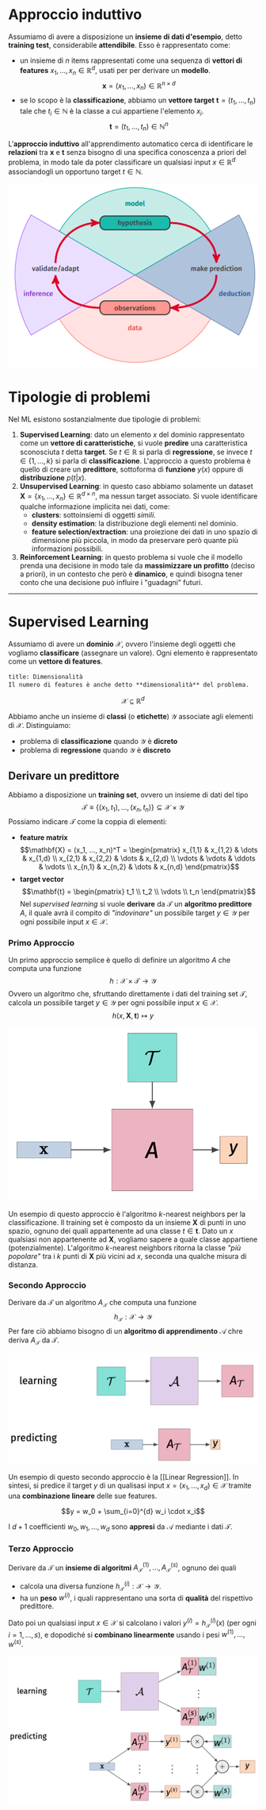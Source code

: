 # Approccio induttivo
Assumiamo di avere a disposizione un **insieme di dati d'esempio**, detto **training test**, considerabile **attendibile**.
Esso è rappresentato come:
- un insieme di $n$ items rappresentati come una sequenza di **vettori di features** $x_1, ..., x_n \in \mathbb{R}^d$, usati per per derivare un **modello**. $$\mathbf{x} = (x_1, ..., x_n) \in \mathbb{R}^{n \times d}$$
- se lo scopo è la **classificazione**, abbiamo un **vettore target** $\mathbf{t} = (t_1, ..., t_n)$ tale che $t_i \in \mathbb{N}$ è la classe a cui appartiene l'elemento $x_i$. $$\mathbf{t} = (t_1, ..., t_n) \in \mathbb{N}^n$$

L'**approccio induttivo** all'apprendimento automatico cerca di identificare le **relazioni** tra $\mathbf{x}$ e $\mathbf{t}$ senza bisogno di una specifica conoscenza a priori del problema, in modo tale da poter classificare un qualsiasi input $x \in \mathbb{R}^d$ associandogli un opportuno target $t \in \mathbb{N}$.

![](./img/ML_02_1.png)


# Tipologie di problemi
Nel ML esistono sostanzialmente due tipologie di problemi:

1. **Supervised Learning**: dato un elemento $x$ del dominio rappresentato come un **vettore di caratteristiche**, si vuole **predire** una caratteristica sconosciuta $t$ detta **target**. Se $t \in \mathbb{R}$ si parla di **regressione**, se invece $t \in \lbrace 1, ..., k \rbrace$ si parla di **classificazione**. L'approccio a questo problema è quello di creare un **predittore**, sottoforma di **funzione** $y(x)$ oppure di **distribuzione** $p(t \vert x)$.
2. **Unsupervised Learning**: in questo caso abbiamo solamente un dataset $\mathbf{X} = \lbrace x_1, ..., x_n \rbrace \in \mathbb{R}^{d \times n}$, ma nessun target associato. Si vuole identificare qualche informazione implicita nei dati, come:
	- **clusters**: sottoinsiemi di oggetti *simili*.
	- **density estimation**: la distribuzione degli elementi nel dominio.
	- **feature selection/extraction**: una proiezione dei dati in uno spazio di dimensione più piccola, in modo da preservare però quante più informazioni possibili.
3. **Reinforcement Learning**: in questo problema si vuole che il modello prenda una decisione in modo tale da **massimizzare un profitto** (deciso a priori), in un contesto che però è **dinamico**, e quindi bisogna tener conto che una decisione può influire i "guadagni" futuri.

------
# Supervised Learning
Assumiamo di avere un **dominio** $\mathcal{X}$, ovvero l'insieme degli oggetti che vogliamo **classificare** (assegnare un valore).
Ogni elemento è rappresentato come un **vettore di features**.

```ad-note
title: Dimensionalità
Il numero di features è anche detto **dimensionalità** del problema.
```

$$\mathcal{X} \subseteq \mathbb{R}^{d}$$

Abbiamo anche un insieme di **classi** (o **etichette**) $\mathcal{Y}$ associate agli elementi di $\mathcal{X}$.
Distinguiamo:
- problema di **classificazione** quando $\mathcal{Y}$ è **dicreto**
- problema di **regressione** quando $\mathcal{Y}$ è **discreto**


## Derivare un predittore
Abbiamo a disposizione un **training set**, ovvero un insieme di dati del tipo
$$\mathcal{T} \equiv \lbrace (x_1, t_1), ..., (x_n,t_n) \rbrace \subseteq \mathcal{X} \times \mathcal{Y}$$ 
Possiamo indicare $\mathcal{T}$ come la coppia di elementi:
- **feature matrix** $$\mathbf{X} = (x_1, ..., x_n)^T = \begin{pmatrix} x_{1,1} & x_{1,2} & \dots & x_{1,d} \\ x_{2,1} & x_{2,2} & \dots & x_{2,d} \\ \vdots & \vdots & \ddots & \vdots \\ x_{n,1} & x_{n,2} & \dots & x_{n,d} \end{pmatrix}$$
- **target vector** $$\mathbf{t} = \begin{pmatrix} t_1 \\ t_2 \\ \vdots \\ t_n \end{pmatrix}$$
Nel *supervised learning* si vuole **derivare** da $\mathcal{T}$ un **algoritmo predittore** $A$, il quale avrà il compito di *"indovinare"* un possibile target $y \in \mathcal{Y}$ per ogni possibile input $x \in \mathcal{X}$.

### Primo Approccio
Un primo approccio semplice è quello di definire un algoritmo $A$ che computa una funzione $$h: \mathcal{X} \times \mathcal{T} \to \mathcal{Y}$$
Ovvero un algoritmo che, sfruttando direttamente i dati del training set $\mathcal{T}$, calcola un possibile target $y \in \mathcal{Y}$ per ogni possibile input $x \in \mathcal{X}$.
$$h(x, \mathbf{X}, \mathbf{t}) \mapsto y$$


![](./img/ML_02_2.png)

Un esempio di questo approccio è l'algoritmo $k$-nearest neighbors per la classificazione.
Il training set è composto da un insieme $\mathbf{X}$ di punti in uno spazio, ognuno dei quali appartenente ad una classe $t \in \mathbf{t}$.
Dato un $x$ qualsiasi  non appartenente ad $\mathbf{X}$, vogliamo sapere a quale classe appartiene (potenzialmente).
L'algoritmo $k$-nearest neighbors ritorna la classe *"più popolare"* tra i $k$ punti di $\mathbf{X}$ più vicini ad $x$, seconda una qualche misura di distanza.

### Secondo Approccio
Derivare da $\mathcal{T}$ un algoritmo $A_{\mathcal{T}}$ che computa una funzione $$h_{\mathcal{T}}: \mathcal{X} \to \mathcal{Y}$$
Per fare ciò abbiamo bisogno di un **algoritmo di apprendimento** $\mathcal{A}$ chre deriva $A_{\mathcal{T}}$ da $\mathcal{T}$.

![](./img/ML_02_3.png)

Un esempio di questo secondo approccio è la [[Linear Regression]].
In sintesi, si predice il target $y$ di un qualisasi input $x = (x_1, ..., x_d) \in \mathcal{X}$ tramite una **combinazione lineare** delle sue features.

$$y = w_0 + \sum_{i=0}^{d} w_i \cdot x_i$$

I $d+1$ coefficienti $w_0, w_1, ..., w_d$ sono **appresi** da $\mathcal{A}$ mediante i dati $\mathcal{T}$.

### Terzo Approccio
Derivare da $\mathcal{T}$ un **insieme di algoritmi** $A_{\mathcal{T}}^{(1)}, ..., A_{\mathcal{T}}^{(s)}$, ognuno dei quali
- calcola una diversa funzione $h_{\mathcal{T}}^{(i)}: \mathcal{X} \to \mathcal{Y}$.
- ha un **peso** $w^{(i)}$, i quali rappresentano una sorta di **qualità** del rispettivo predittore.

Dato poi un qualsiasi input $x \in \mathcal{X}$ si calcolano i valori $y^{(i)} = h_{\mathcal{T}}^{(i)}(x)$ (per ogni $i = 1, ..., s$), e dopodiché si **combinano linearmente** usando i pesi $w^{(1)}, ..., w^{(s)}$.

![](./img/ML_02_4.png)

